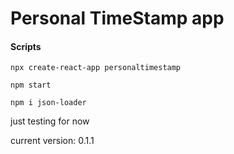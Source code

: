 # Personal TimeStamp app

#### Scripts

`npx create-react-app personaltimestamp`

`npm start`

`npm i json-loader`

just testing for now

current version: 0.1.1
